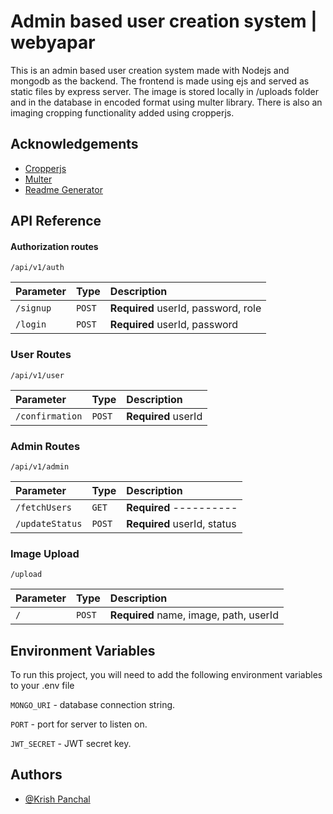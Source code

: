 
# Admin based user creation system | webyapar

This is an admin based user creation system made with Nodejs and mongodb as the backend. The frontend is made using ejs and served as static files by express server. The image is stored locally in /uploads folder and in the database in encoded format using multer library. There is also an imaging cropping functionality added using cropperjs. 


## Acknowledgements

 - [Cropperjs](https://fengyuanchen.github.io/cropperjs/)
 - [Multer](https://www.npmjs.com/package/multer)
 - [Readme Generator](https://readme.so/)


## API Reference

#### Authorization routes

    /api/v1/auth


| Parameter | Type     | Description                |
| :-------- | :------- | :------------------------- |
| `/signup` | `POST` | **Required** userId, password, role |
|`/login` | `POST` | **Required** userId, password |

### User Routes

    /api/v1/user


| Parameter | Type     | Description                       |
| :-------- | :------- | :-------------------------------- |
| `/confirmation`      | `POST` | **Required** userId |

### Admin Routes

    /api/v1/admin

| Parameter | Type     | Description                       |
| :-------- | :------- | :-------------------------------- |
| `/fetchUsers`      | `GET` | **Required** ---------- |
| `/updateStatus` | `POST` | **Required** userId, status|

### Image Upload

    /upload

| Parameter | Type     | Description                       |
| :-------- | :------- | :-------------------------------- |
| `/`      | `POST` | **Required** name, image, path, userId |



## Environment Variables

To run this project, you will need to add the following environment variables to your .env file

`MONGO_URI` - database connection string.

`PORT` - port for server to listen on.

`JWT_SECRET` - JWT secret key.


## Authors

- [@Krish Panchal](https://github.com/beastkp)

